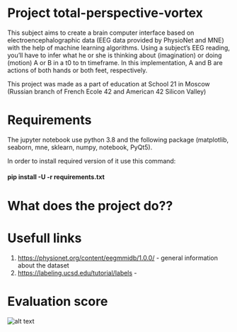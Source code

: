 # Project total-perspective-vortex
This subject aims to create a brain computer interface based on electroencephalographic data (EEG data provided by PhysioNet and MNE) with the help of machine learning algorithms. Using a subject’s EEG reading, you’ll have to infer what he or she is thinking about (imagination) or doing (motion) A or B in a t0 to tn timeframe. In this implementation, A and B are actions of both hands or both feet, respectively.

This project was made as a part of education at School 21 in Moscow (Russian branch of French Ecole 42 and American 42 Silicon Valley)

# Requirements
The jupyter notebook use python 3.8 and the following package (matplotlib, seaborn, mne, sklearn, numpy, notebook, PyQt5).

In order to install required version of it use this command:
#### pip install -U -r requirements.txt

# What does the project do??

# Usefull links
1) https://physionet.org/content/eegmmidb/1.0.0/ - general information about the dataset
2) https://labeling.ucsd.edu/tutorial/labels - 

# Evaluation score
![alt text](https://github.com/loloroshlo/total-perspective-vortex/blob/main/Score_of_project.png)

